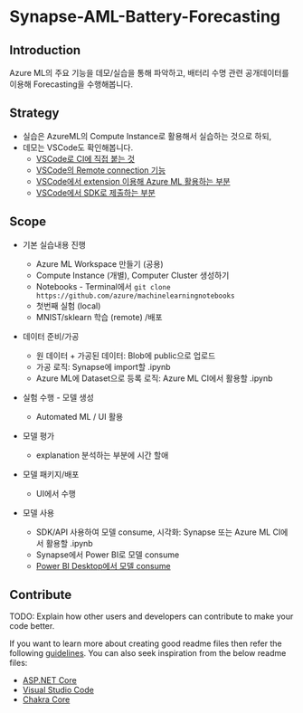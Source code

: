 # Synapse-AML-Battery-Forecasting

## Introduction

Azure ML의 주요 기능을 데모/실습을 통해 파악하고, 배터리 수명 관련 공개데이터를 이용해 Forecasting을 수행해봅니다.

## Strategy

- 실습은 AzureML의 Compute Instance로 활용해서 실습하는 것으로 하되,
- 데모는 VSCode도 확인해봅니다.
  - [VSCode로 CI에 직접 붙는 것](https://docs.microsoft.com/en-us/azure/machine-learning/how-to-set-up-vs-code-remote?tabs=extension)
  - [VSCode의 Remote connection 기능](https://code.visualstudio.com/docs/remote/ssh#:~:text=To%20connect%20to%20a%20remote%20host%20for%20the,select%20the%20type%20manually.%20...%20More%20items...%20)
  - [VSCode에서 extension 이용해 Azure ML 활용하는 부분](https://docs.microsoft.com/en-us/azure/machine-learning/tutorial-setup-vscode-extension)
  - [VSCode에서 SDK로 제출하는 부분](https://docs.microsoft.com/en-us/azure/machine-learning/how-to-configure-environment#local)

## Scope

- 기본 실습내용 진행
  - Azure ML Workspace 만들기 (공용)
  - Compute Instance (개별), Computer Cluster 생성하기
  - Notebooks - Terminal에서 `git clone https://github.com/azure/machinelearningnotebooks`
  - 첫번째 실험 (local)
  - MNIST/sklearn 학습 (remote) /배포

- 데이터 준비/가공
  - 원 데이터 + 가공된 데이터: Blob에 public으로 업로드
  - 가공 로직: Synapse에 import할 .ipynb
  - Azure ML에 Dataset으로 등록 로직: Azure ML CI에서 활용할 .ipynb

- 실험 수행 - 모델 생성
  - Automated ML / UI 활용

- 모델 평가
  - explanation 분석하는 부분에 시간 할애

- 모델 패키지/배포
  - UI에서 수행

- 모델 사용
  - SDK/API 사용하여 모델 consume, 시각화: Synapse 또는 Azure ML CI에서 활용할 .ipynb
  - Synapse에서 Power BI로 모델 consume
  - [Power BI Desktop에서 모델 consume](https://docs.microsoft.com/en-us/power-bi/connect-data/service-aml-integrate?context=azure/machine-learning/context/ml-context)

## Contribute

TODO: Explain how other users and developers can contribute to make your code better.

If you want to learn more about creating good readme files then refer the following [guidelines](https://docs.microsoft.com/en-us/azure/devops/repos/git/create-a-readme?view=azure-devops). You can also seek inspiration from the below readme files:

- [ASP.NET Core](https://github.com/aspnet/Home)
- [Visual Studio Code](https://github.com/Microsoft/vscode)
- [Chakra Core](https://github.com/Microsoft/ChakraCore)